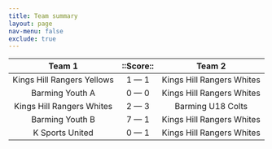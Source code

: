 ```yaml
---
title: Team summary
layout: page
nav-menu: false
exclude: true
---
```




|           Team 1           |  ::Score::  |          Team 2           |
|:--------------------------:|:-----------:|:-------------------------:|
| Kings Hill Rangers Yellows | 1 &mdash; 1 | Kings Hill Rangers Whites |
|      Barming Youth A       | 0 &mdash; 0 | Kings Hill Rangers Whites |
| Kings Hill Rangers Whites  | 2 &mdash; 3 |     Barming U18 Colts     |
|      Barming Youth B       | 7 &mdash; 1 | Kings Hill Rangers Whites |
|      K Sports United       | 0 &mdash; 1 | Kings Hill Rangers Whites |

 <br /><br /><br />